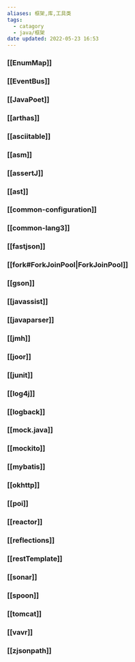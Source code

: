 ```yaml
---
aliases: 框架,库,工具类
tags:
  - catagory
  - java/框架
date updated: 2022-05-23 16:53
---
```


### [[EnumMap]]

### [[EventBus]]

### [[JavaPoet]]

### [[arthas]]

### [[asciitable]]

### [[asm]]

### [[assertJ]]

### [[ast]]

### [[common-configuration]]

### [[common-lang3]]

### [[fastjson]]

### [[fork#ForkJoinPool|ForkJoinPool]]

### [[gson]]

### [[javassist]]

### [[javaparser]]

### [[jmh]]

### [[joor]]

### [[junit]]

### [[log4j]]

### [[logback]]

### [[mock.java]]

### [[mockito]]

### [[mybatis]]

### [[okhttp]]

### [[poi]]

### [[reactor]]

### [[reflections]]

### [[restTemplate]]

### [[sonar]]

### [[spoon]]

### [[tomcat]]

### [[vavr]]

### [[zjsonpath]]
